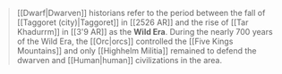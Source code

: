 > [[Dwarf|Dwarven]] historians refer to the period between the fall of [[Taggoret (city)|Taggoret]] in [[2526 AR]] and the rise of [[Tar Khadurrm]] in [[3'9 AR]] as the **Wild Era**. During the nearly 700 years of the Wild Era, the [[Orc|orcs]] controlled the [[Five Kings Mountains]] and only [[Highhelm Militia]] remained to defend the dwarven and [[Human|human]] civilizations in the area.







